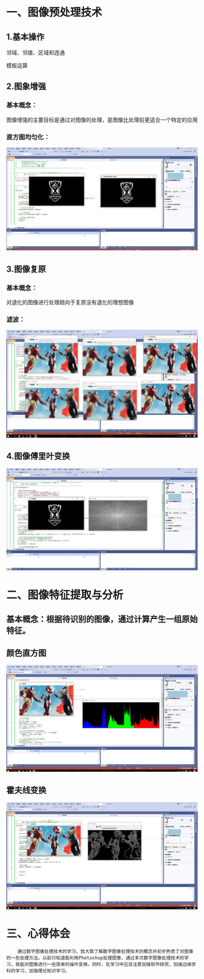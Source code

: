 
# 一、图像预处理技术
## 1.基本操作
 邻域、邻接、区域和连通

 模板运算

## 2.图象增强  
### 基本概念：
   图像增强的主要目标是通过对图像的处理，是图像比处理前更适合一个特定的应用
### 直方图均匀化：
![](media/1.jpg)
## 3.图像复原
### 基本概念：
   对退化的图像进行处理趋向于复原没有退化的理想图像
### 滤波：
![](media/4.jpg)
## 4.图像傅里叶变换
![](media/2.jpg)
# 二、图像特征提取与分析
## 基本概念：根据待识别的图像，通过计算产生一组原始特征。

## 颜色直方图
![](media/3.jpg)
## 霍夫线变换
![](media/5.jpg)
# 三、心得体会
        通过数字图像处理技术的学习，我大致了解数字图像处理技术的概念并初步熟悉了对图像的一些处理方法。以前只知道能利用Photoshop处理图像，通过本次数字图像处理技术的学习，我能对图像进行一些简单的操作变换。同时，在学习中应该注意加强软件研究，加强边缘学科的学习，加强理论知识学习。
  
